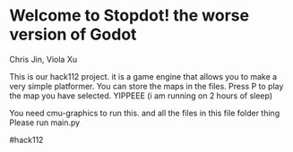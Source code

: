 # Welcome to Stopdot! the worse version of Godot

Chris Jin, Viola Xu

This is our hack112 project. it is a game engine that allows you to make a very simple platformer. 
You can store the maps in the files. Press P to play the map you have selected.
YIPPEEE (i am running on 2 hours of sleep)

You need cmu-graphics to run this. and all the files in this file folder thing
Please run main.py

#hack112
